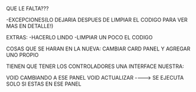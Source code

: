 QUE LE FALTA???

-EXCEPCIONES(LO DEJARIA DESPUES DE LIMPIAR EL CODIGO PARA VER MAS EN DETALLE!)

EXTRAS:
-HACERLO LINDO
-LIMPIAR UN POCO EL CODIGO

COSAS QUE SE HARAN EN LA NUEVA:
CAMBIAR CARD PANEL Y AGREGAR UNO PROPIO

TIENEN QUE TENER LOS CONTROLADORES UNA INTERFACE NUESTRA:

VOID CAMBIANDO A ESE PANEL
VOID ACTUALIZAR ----> SE EJECUTA SOLO SI ESTAS EN ESE PANEL
